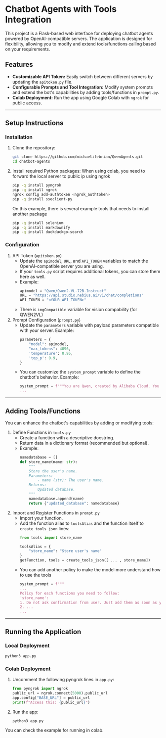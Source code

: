 # Chatbot Agents with Tools Integration
This project is a Flask-based web interface for deploying chatbot agents powered by OpenAI-compatible servers. The application is designed for flexibility, allowing you to modify and extend tools/functions calling based on your requirements. 
## Features
- **Customizable API Token:** Easily switch between different servers by updating the `apitoken.py` file.
- **Configurable Prompts and Tool Integration:** Modify system prompts and extend the bot's capabilities by adding tools/functions in `prompt.py`.
- **Colab Deployment:** Run the app using Google Colab with `ngrok` for public access.
---
## Setup Instructions
### Installation
1. Clone the repository:
    ```bash
    git clone https://github.com/michaelifebrian/QwenAgents.git
    cd chatbot-agents
    ```
2. Install required Python packages:
    When using colab, you need to forward the local server to public ip using ngrok
    ```bash
    pip -q install pyngrok
    pip -q install ngrok
    ngrok config add-authtoken <ngrok_authtoken>
    pip -q install sseclient-py
    ```
    On this example, there is several example tools that needs to install another package
    ```bash
    pip -q install selenium
    pip -q install markdownify
    pip -q install duckduckgo-search
    ```
### Configuration
1. API Token (`apitoken.py`)
    - Update the `apimodel`, `URL`, and `API_TOKEN` variables to match the OpenAI-compatible server you are using.
    - If your `tools.py` script requires additional tokens, you can store them here as well.
    - Example: 
        ```python
        apimodel = "Qwen/Qwen2-VL-72B-Instruct"
        URL = "https://api.studio.nebius.ai/v1/chat/completions"
        API_TOKEN = "<YOUR_API_TOKEN>"
        ```
    - There is `imgCompatible` variable for vision compability (for QWEN2VL)
2. Prompt Configuration (`prompt.py`)
    - Update the `parameters` variable with payload parameters compatible with your server. Example:
        ```python
        parameters = {
            "model": apimodel,
            "max_tokens": 4096,
            'temperature': 0.95,
            'top_p': 0.9,
        }
    - You can customize the `system_prompt` variable to define the chatbot's behavior. Example:
        ```python
        system_prompt = f"""You are Qwen, created by Alibaba Cloud. You are a helpful assistant that speaks Gen-Z slang.
        ...
        ```
---
## Adding Tools/Functions
You can enhance the chatbot's capabilities by adding or modifying tools:

1. Define Functions in `tools.py`
    - Create a function with a descriptive docstring.
    - Return data in a dictionary format (recommended but optional).
    - Example:
        ```python
        namedatabase = []
        def store_name(name: str):
            """
            Store the user's name.
            Parameters:
                - name (str): The user's name.
            Returns:
                Updated database.
            """
            namedatabase.append(name)
            return {"updated_database": namedatabase}        
        ```
2. Import and Register Functions in `prompt.py`
    - Import your function.
    - Add the function alias to `toolsAlias` and the function itself to `create_tools_json` lines:
        ```python
        from tools import store_name
        
        toolsAlias = {
            "store_name": "Store user's name"
        }
        getFunction, tools = create_tools_json([ ... , store_name])        
        ```
    - You can add another policy to make the model more understand how to use the tools
        ```python
        system_prompt = f"""
        ...
        Policy for each functions you need to follow:
        'store_name':
        1. Do not ask confirmation from user. Just add them as soon as you know their name.
        2. ...
        ...
        ```
---
## Running the Application
### Local Deployment
```bash
python3 app.py
```
### Colab Deployment
1. Uncomment the following pyngrok lines in `app.py`:
    ```python
    from pyngrok import ngrok
    public_url = ngrok.connect(5000).public_url
    app.config["BASE_URL"] = public_url
    print(f"Access this: {public_url}")
    ```
2. Run the app:
    ```bash
    python3 app.py
    ```
You can check the example for running in colab.